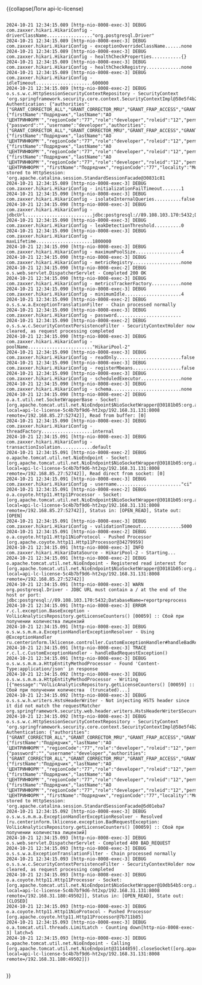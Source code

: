 <!-- #region(collapsed) [shell] -->
{{collapse(Логи api-lc-license)
<pre><code class='shell'>
2024-10-21 12:34:15.089 [http-nio-8008-exec-3] DEBUG com.zaxxer.hikari.HikariConfig - driverClassName................."org.postgresql.Driver"
2024-10-21 12:34:15.089 [http-nio-8008-exec-3] DEBUG com.zaxxer.hikari.HikariConfig - exceptionOverrideClassName......none
2024-10-21 12:34:15.089 [http-nio-8008-exec-3] DEBUG com.zaxxer.hikari.HikariConfig - healthCheckProperties...........{}
2024-10-21 12:34:15.089 [http-nio-8008-exec-3] DEBUG com.zaxxer.hikari.HikariConfig - healthCheckRegistry.............none
2024-10-21 12:34:15.089 [http-nio-8008-exec-3] DEBUG com.zaxxer.hikari.HikariConfig - idleTimeout.....................600000
2024-10-21 12:34:15.089 [http-nio-8008-exec-2] DEBUG o.s.s.w.c.HttpSessionSecurityContextRepository - SecurityContext 'org.springframework.security.core.context.SecurityContextImpl@58e5f4b2: Authentication: {"authorities":["GRANT_CORRECTOR_ALL","GRANT_CORRECTOR_MRU","GRANT_FRAP_ACCESS","GRANT_LIC_CONFIRM_EXPORT","GRANT_LIC_CONFIRM_FILE_READ","GRANT_LIC_CONFIRM_READ","GRANT_LIC_REQUEST_ACCESS","GRANT_LIC_REQUEST_CHECK_ACCESS","GRANT_LIC_REQUEST_CHECK_DELETE","GRANT_LIC_REQUEST_CHECK_FEDERAL_ADD","GRANT_LIC_REQUEST_CHECK_FEDERAL_READ","GRANT_LIC_REQUEST_CHECK_FEDERAL_WRITE","GRANT_LIC_REQUEST_CHECK_MDC_READ","GRANT_LIC_REQUEST_CHECK_OVERRIDE","GRANT_LIC_REQUEST_CHECK_REGION_ADD","GRANT_LIC_REQUEST_CHECK_REGION_READ","GRANT_LIC_REQUEST_CHECK_REGION_WRITE","GRANT_LIC_REQUEST_FEDERAL_ADD","GRANT_LIC_REQUEST_FEDERAL_READ","GRANT_LIC_REQUEST_FEDERAL_WRITE","GRANT_LIC_REQUEST_MDC_ADD","GRANT_LIC_REQUEST_MDC_READ","GRANT_LIC_REQUEST_MDC_WRITE","GRANT_LIC_REQUEST_REGION_ADD","GRANT_LIC_REQUEST_REGION_FILTER","GRANT_LIC_REQUEST_REGION_READ","GRANT_LIC_REQUEST_REGION_WRITE","GRANT_MONITORING_ACCESS","GRANT_REQUEST_INFO_ALL","GRANT_REQUEST_INFO_MRU"],"details":{"firstName":"Подрядчик","lastName":"АО 'ЦЕНТРИНФОРМ'","regionCode":"77","role":"developer","roleid":"12","permissions":"Users,Roles,News,StatisticalInf,Retail,MarketParticipants,Reports,Organizations,ReportTemplates,Retail,Retail,Retail,Retail,Retail","locality":"Москва","listRegionCodes":"77","region":"77","userid":"125","nbf":1729450967,"exp":1729580567,"iss":"CAEgais","aud":"Users"},"authenticated":true,"principal":{"password":"","username":"developer","authorities":["GRANT_CORRECTOR_ALL","GRANT_CORRECTOR_MRU","GRANT_FRAP_ACCESS","GRANT_LIC_CONFIRM_EXPORT","GRANT_LIC_CONFIRM_FILE_READ","GRANT_LIC_CONFIRM_READ","GRANT_LIC_REQUEST_ACCESS","GRANT_LIC_REQUEST_CHECK_ACCESS","GRANT_LIC_REQUEST_CHECK_DELETE","GRANT_LIC_REQUEST_CHECK_FEDERAL_ADD","GRANT_LIC_REQUEST_CHECK_FEDERAL_READ","GRANT_LIC_REQUEST_CHECK_FEDERAL_WRITE","GRANT_LIC_REQUEST_CHECK_MDC_READ","GRANT_LIC_REQUEST_CHECK_OVERRIDE","GRANT_LIC_REQUEST_CHECK_REGION_ADD","GRANT_LIC_REQUEST_CHECK_REGION_READ","GRANT_LIC_REQUEST_CHECK_REGION_WRITE","GRANT_LIC_REQUEST_FEDERAL_ADD","GRANT_LIC_REQUEST_FEDERAL_READ","GRANT_LIC_REQUEST_FEDERAL_WRITE","GRANT_LIC_REQUEST_MDC_ADD","GRANT_LIC_REQUEST_MDC_READ","GRANT_LIC_REQUEST_MDC_WRITE","GRANT_LIC_REQUEST_REGION_ADD","GRANT_LIC_REQUEST_REGION_FILTER","GRANT_LIC_REQUEST_REGION_READ","GRANT_LIC_REQUEST_REGION_WRITE","GRANT_MONITORING_ACCESS","GRANT_REQUEST_INFO_ALL","GRANT_REQUEST_INFO_MRU"],"accountNonExpired":true,"accountNonLocked":true,"credentialsNonExpired":true,"enabled":true,"role":"DEVELOPER","claims":{"firstName":"Подрядчик","lastName":"АО 'ЦЕНТРИНФОРМ'","regionCode":"77","role":"developer","roleid":"12","permissions":"Users,Roles,News,StatisticalInf,Retail,MarketParticipants,Reports,Organizations,ReportTemplates,Retail,Retail,Retail,Retail,Retail","locality":"Москва","listRegionCodes":"77","region":"77","userid":"125","nbf":1729450967,"exp":1729580567,"iss":"CAEgais","aud":"Users"}},"credentials":{"firstName":"Подрядчик","lastName":"АО 'ЦЕНТРИНФОРМ'","regionCode":"77","role":"developer","roleid":"12","permissions":"Users,Roles,News,StatisticalInf,Retail,MarketParticipants,Reports,Organizations,ReportTemplates,Retail,Retail,Retail,Retail,Retail","locality":"Москва","listRegionCodes":"77","region":"77","userid":"125","nbf":1729450967,"exp":1729580567,"iss":"CAEgais","aud":"Users"},"claims":{"firstName":"Подрядчик","lastName":"АО 'ЦЕНТРИНФОРМ'","regionCode":"77","role":"developer","roleid":"12","permissions":"Users,Roles,News,StatisticalInf,Retail,MarketParticipants,Reports,Organizations,ReportTemplates,Retail,Retail,Retail,Retail,Retail","locality":"Москва","listRegionCodes":"77","region":"77","userid":"125","nbf":1729450967,"exp":1729580567,"iss":"CAEgais","aud":"Users"},"permissions":"Users,Roles,News,StatisticalInf,Retail,MarketParticipants,Reports,Organizations,ReportTemplates,Retail,Retail,Retail,Retail,Retail","lastName":"АО 'ЦЕНТРИНФОРМ'","firstName":"Подрядчик","regionCode":"77","locality":"Москва","roleId":"12","effectiveRegionEdit":"77","regionName":"77","role":"DEVELOPER","effectiveRegionView":null,"regionList":"77","userId":"125","name":"developer"}' stored to HttpSession: 'org.apache.catalina.session.StandardSessionFacade@30831c81
2024-10-21 12:34:15.089 [http-nio-8008-exec-3] DEBUG com.zaxxer.hikari.HikariConfig - initializationFailTimeout.......1
2024-10-21 12:34:15.090 [http-nio-8008-exec-3] DEBUG com.zaxxer.hikari.HikariConfig - isolateInternalQueries..........false
2024-10-21 12:34:15.090 [http-nio-8008-exec-3] DEBUG com.zaxxer.hikari.HikariConfig - jdbcUrl.........................jdbc:postgresql://89.108.103.170:5432;DatabaseName=reportpreprocess
2024-10-21 12:34:15.090 [http-nio-8008-exec-3] DEBUG com.zaxxer.hikari.HikariConfig - leakDetectionThreshold..........0
2024-10-21 12:34:15.090 [http-nio-8008-exec-3] DEBUG com.zaxxer.hikari.HikariConfig - maxLifetime.....................1800000
2024-10-21 12:34:15.090 [http-nio-8008-exec-3] DEBUG com.zaxxer.hikari.HikariConfig - maximumPoolSize.................4
2024-10-21 12:34:15.090 [http-nio-8008-exec-3] DEBUG com.zaxxer.hikari.HikariConfig - metricRegistry..................none
2024-10-21 12:34:15.090 [http-nio-8008-exec-2] DEBUG o.s.web.servlet.DispatcherServlet - Completed 200 OK
2024-10-21 12:34:15.090 [http-nio-8008-exec-3] DEBUG com.zaxxer.hikari.HikariConfig - metricsTrackerFactory...........none
2024-10-21 12:34:15.090 [http-nio-8008-exec-3] DEBUG com.zaxxer.hikari.HikariConfig - minimumIdle.....................4
2024-10-21 12:34:15.090 [http-nio-8008-exec-2] DEBUG o.s.s.w.a.ExceptionTranslationFilter - Chain processed normally
2024-10-21 12:34:15.090 [http-nio-8008-exec-3] DEBUG com.zaxxer.hikari.HikariConfig - password........................<masked>
2024-10-21 12:34:15.090 [http-nio-8008-exec-2] DEBUG o.s.s.w.c.SecurityContextPersistenceFilter - SecurityContextHolder now cleared, as request processing completed
2024-10-21 12:34:15.090 [http-nio-8008-exec-3] DEBUG com.zaxxer.hikari.HikariConfig - poolName........................"HikariPool-2"
2024-10-21 12:34:15.090 [http-nio-8008-exec-3] DEBUG com.zaxxer.hikari.HikariConfig - readOnly........................false
2024-10-21 12:34:15.090 [http-nio-8008-exec-3] DEBUG com.zaxxer.hikari.HikariConfig - registerMbeans..................false
2024-10-21 12:34:15.090 [http-nio-8008-exec-3] DEBUG com.zaxxer.hikari.HikariConfig - scheduledExecutor...............none
2024-10-21 12:34:15.090 [http-nio-8008-exec-3] DEBUG com.zaxxer.hikari.HikariConfig - schema..........................none
2024-10-21 12:34:15.090 [http-nio-8008-exec-2] DEBUG o.a.t.util.net.SocketWrapperBase - Socket: [org.apache.tomcat.util.net.NioEndpoint$NioSocketWrapper@30181b05:org.apache.tomcat.util.net.NioChannel@3ae07075:java.nio.channels.SocketChannel[connected local=api-lc-license-5c4b7bf9d6-ht2xp/192.168.31.131:8008 remote=/192.168.85.27:52742]], Read from buffer: [0]
2024-10-21 12:34:15.090 [http-nio-8008-exec-3] DEBUG com.zaxxer.hikari.HikariConfig - threadFactory...................internal
2024-10-21 12:34:15.091 [http-nio-8008-exec-3] DEBUG com.zaxxer.hikari.HikariConfig - transactionIsolation............default
2024-10-21 12:34:15.091 [http-nio-8008-exec-2] DEBUG o.apache.tomcat.util.net.NioEndpoint - Socket: [org.apache.tomcat.util.net.NioEndpoint$NioSocketWrapper@30181b05:org.apache.tomcat.util.net.NioChannel@3ae07075:java.nio.channels.SocketChannel[connected local=api-lc-license-5c4b7bf9d6-ht2xp/192.168.31.131:8008 remote=/192.168.85.27:52742]], Read direct from socket: [0]
2024-10-21 12:34:15.091 [http-nio-8008-exec-3] DEBUG com.zaxxer.hikari.HikariConfig - username........................"ci"
2024-10-21 12:34:15.091 [http-nio-8008-exec-2] DEBUG o.a.coyote.http11.Http11Processor - Socket: [org.apache.tomcat.util.net.NioEndpoint$NioSocketWrapper@30181b05:org.apache.tomcat.util.net.NioChannel@3ae07075:java.nio.channels.SocketChannel[connected local=api-lc-license-5c4b7bf9d6-ht2xp/192.168.31.131:8008 remote=/192.168.85.27:52742]], Status in: [OPEN_READ], State out: [OPEN]
2024-10-21 12:34:15.091 [http-nio-8008-exec-3] DEBUG com.zaxxer.hikari.HikariConfig - validationTimeout...............5000
2024-10-21 12:34:15.091 [http-nio-8008-exec-2] DEBUG o.a.coyote.http11.Http11NioProtocol - Pushed Processor [org.apache.coyote.http11.Http11Processor@34279959]
2024-10-21 12:34:15.091 [http-nio-8008-exec-3] INFO  com.zaxxer.hikari.HikariDataSource - HikariPool-2 - Starting...
2024-10-21 12:34:15.091 [http-nio-8008-exec-2] DEBUG o.apache.tomcat.util.net.NioEndpoint - Registered read interest for [org.apache.tomcat.util.net.NioEndpoint$NioSocketWrapper@30181b05:org.apache.tomcat.util.net.NioChannel@3ae07075:java.nio.channels.SocketChannel[connected local=api-lc-license-5c4b7bf9d6-ht2xp/192.168.31.131:8008 remote=/192.168.85.27:52742]]
2024-10-21 12:34:15.091 [http-nio-8008-exec-3] WARN  org.postgresql.Driver - JDBC URL must contain a / at the end of the host or port: jdbc:postgresql://89.108.103.170:5432;DatabaseName=reportpreprocess
2024-10-21 12:34:15.091 [http-nio-8008-exec-3] ERROR r.c.l.exception.BaseException - VolLicAnalyticsRepository.getLicenseCounters() [00059] :: Сбой при получении количества лицензий
2024-10-21 12:34:15.091 [http-nio-8008-exec-3] DEBUG o.s.w.s.m.m.a.ExceptionHandlerExceptionResolver - Using @ExceptionHandler ru.centerinform.lklicense.controller.CustomExceptionHandler#handleBadRequestException(BadRequestException)
2024-10-21 12:34:15.091 [http-nio-8008-exec-3] TRACE r.c.l.c.CustomExceptionHandler - handleBadRequestException()
2024-10-21 12:34:15.091 [http-nio-8008-exec-3] DEBUG o.s.w.s.m.m.a.HttpEntityMethodProcessor - Found 'Content-Type:application/json' in response
2024-10-21 12:34:15.092 [http-nio-8008-exec-3] DEBUG o.s.w.s.m.m.a.HttpEntityMethodProcessor - Writing [{"message":"VolLicAnalyticsRepository.getLicenseCounters() [00059] :: Сбой при получении количества  (truncated)...]
2024-10-21 12:34:15.092 [http-nio-8008-exec-3] DEBUG o.s.s.w.h.writers.HstsHeaderWriter - Not injecting HSTS header since it did not match the requestMatcher org.springframework.security.web.header.writers.HstsHeaderWriter$SecureRequestMatcher@6ab65d30
2024-10-21 12:34:15.092 [http-nio-8008-exec-3] DEBUG o.s.s.w.c.HttpSessionSecurityContextRepository - SecurityContext 'org.springframework.security.core.context.SecurityContextImpl@58e5f4b2: Authentication: {"authorities":["GRANT_CORRECTOR_ALL","GRANT_CORRECTOR_MRU","GRANT_FRAP_ACCESS","GRANT_LIC_CONFIRM_EXPORT","GRANT_LIC_CONFIRM_FILE_READ","GRANT_LIC_CONFIRM_READ","GRANT_LIC_REQUEST_ACCESS","GRANT_LIC_REQUEST_CHECK_ACCESS","GRANT_LIC_REQUEST_CHECK_DELETE","GRANT_LIC_REQUEST_CHECK_FEDERAL_ADD","GRANT_LIC_REQUEST_CHECK_FEDERAL_READ","GRANT_LIC_REQUEST_CHECK_FEDERAL_WRITE","GRANT_LIC_REQUEST_CHECK_MDC_READ","GRANT_LIC_REQUEST_CHECK_OVERRIDE","GRANT_LIC_REQUEST_CHECK_REGION_ADD","GRANT_LIC_REQUEST_CHECK_REGION_READ","GRANT_LIC_REQUEST_CHECK_REGION_WRITE","GRANT_LIC_REQUEST_FEDERAL_ADD","GRANT_LIC_REQUEST_FEDERAL_READ","GRANT_LIC_REQUEST_FEDERAL_WRITE","GRANT_LIC_REQUEST_MDC_ADD","GRANT_LIC_REQUEST_MDC_READ","GRANT_LIC_REQUEST_MDC_WRITE","GRANT_LIC_REQUEST_REGION_ADD","GRANT_LIC_REQUEST_REGION_FILTER","GRANT_LIC_REQUEST_REGION_READ","GRANT_LIC_REQUEST_REGION_WRITE","GRANT_MONITORING_ACCESS","GRANT_REQUEST_INFO_ALL","GRANT_REQUEST_INFO_MRU"],"details":{"firstName":"Подрядчик","lastName":"АО 'ЦЕНТРИНФОРМ'","regionCode":"77","role":"developer","roleid":"12","permissions":"Users,Roles,News,StatisticalInf,Retail,MarketParticipants,Reports,Organizations,ReportTemplates,Retail,Retail,Retail,Retail,Retail","locality":"Москва","listRegionCodes":"77","region":"77","userid":"125","nbf":1729450967,"exp":1729580567,"iss":"CAEgais","aud":"Users"},"authenticated":true,"principal":{"password":"","username":"developer","authorities":["GRANT_CORRECTOR_ALL","GRANT_CORRECTOR_MRU","GRANT_FRAP_ACCESS","GRANT_LIC_CONFIRM_EXPORT","GRANT_LIC_CONFIRM_FILE_READ","GRANT_LIC_CONFIRM_READ","GRANT_LIC_REQUEST_ACCESS","GRANT_LIC_REQUEST_CHECK_ACCESS","GRANT_LIC_REQUEST_CHECK_DELETE","GRANT_LIC_REQUEST_CHECK_FEDERAL_ADD","GRANT_LIC_REQUEST_CHECK_FEDERAL_READ","GRANT_LIC_REQUEST_CHECK_FEDERAL_WRITE","GRANT_LIC_REQUEST_CHECK_MDC_READ","GRANT_LIC_REQUEST_CHECK_OVERRIDE","GRANT_LIC_REQUEST_CHECK_REGION_ADD","GRANT_LIC_REQUEST_CHECK_REGION_READ","GRANT_LIC_REQUEST_CHECK_REGION_WRITE","GRANT_LIC_REQUEST_FEDERAL_ADD","GRANT_LIC_REQUEST_FEDERAL_READ","GRANT_LIC_REQUEST_FEDERAL_WRITE","GRANT_LIC_REQUEST_MDC_ADD","GRANT_LIC_REQUEST_MDC_READ","GRANT_LIC_REQUEST_MDC_WRITE","GRANT_LIC_REQUEST_REGION_ADD","GRANT_LIC_REQUEST_REGION_FILTER","GRANT_LIC_REQUEST_REGION_READ","GRANT_LIC_REQUEST_REGION_WRITE","GRANT_MONITORING_ACCESS","GRANT_REQUEST_INFO_ALL","GRANT_REQUEST_INFO_MRU"],"accountNonExpired":true,"accountNonLocked":true,"credentialsNonExpired":true,"enabled":true,"role":"DEVELOPER","claims":{"firstName":"Подрядчик","lastName":"АО 'ЦЕНТРИНФОРМ'","regionCode":"77","role":"developer","roleid":"12","permissions":"Users,Roles,News,StatisticalInf,Retail,MarketParticipants,Reports,Organizations,ReportTemplates,Retail,Retail,Retail,Retail,Retail","locality":"Москва","listRegionCodes":"77","region":"77","userid":"125","nbf":1729450967,"exp":1729580567,"iss":"CAEgais","aud":"Users"}},"credentials":{"firstName":"Подрядчик","lastName":"АО 'ЦЕНТРИНФОРМ'","regionCode":"77","role":"developer","roleid":"12","permissions":"Users,Roles,News,StatisticalInf,Retail,MarketParticipants,Reports,Organizations,ReportTemplates,Retail,Retail,Retail,Retail,Retail","locality":"Москва","listRegionCodes":"77","region":"77","userid":"125","nbf":1729450967,"exp":1729580567,"iss":"CAEgais","aud":"Users"},"claims":{"firstName":"Подрядчик","lastName":"АО 'ЦЕНТРИНФОРМ'","regionCode":"77","role":"developer","roleid":"12","permissions":"Users,Roles,News,StatisticalInf,Retail,MarketParticipants,Reports,Organizations,ReportTemplates,Retail,Retail,Retail,Retail,Retail","locality":"Москва","listRegionCodes":"77","region":"77","userid":"125","nbf":1729450967,"exp":1729580567,"iss":"CAEgais","aud":"Users"},"permissions":"Users,Roles,News,StatisticalInf,Retail,MarketParticipants,Reports,Organizations,ReportTemplates,Retail,Retail,Retail,Retail,Retail","lastName":"АО 'ЦЕНТРИНФОРМ'","firstName":"Подрядчик","regionCode":"77","locality":"Москва","roleId":"12","effectiveRegionEdit":"77","regionName":"77","role":"DEVELOPER","effectiveRegionView":null,"regionList":"77","userId":"125","name":"developer"}' stored to HttpSession: 'org.apache.catalina.session.StandardSessionFacade@5d01eba7
2024-10-21 12:34:15.092 [http-nio-8008-exec-3] DEBUG o.s.w.s.m.m.a.ExceptionHandlerExceptionResolver - Resolved [ru.centerinform.lklicense.exception.BadRequestException: VolLicAnalyticsRepository.getLicenseCounters() [00059] :: Сбой при получении количества лицензий]
2024-10-21 12:34:15.093 [http-nio-8008-exec-3] DEBUG o.s.web.servlet.DispatcherServlet - Completed 400 BAD_REQUEST
2024-10-21 12:34:15.093 [http-nio-8008-exec-3] DEBUG o.s.s.w.a.ExceptionTranslationFilter - Chain processed normally
2024-10-21 12:34:15.093 [http-nio-8008-exec-3] DEBUG o.s.s.w.c.SecurityContextPersistenceFilter - SecurityContextHolder now cleared, as request processing completed
2024-10-21 12:34:15.093 [http-nio-8008-exec-3] DEBUG o.a.coyote.http11.Http11Processor - Socket: [org.apache.tomcat.util.net.NioEndpoint$NioSocketWrapper@10db54b5:org.apache.tomcat.util.net.NioChannel@348bf95f:java.nio.channels.SocketChannel[connected local=api-lc-license-5c4b7bf9d6-ht2xp/192.168.31.131:8008 remote=/192.168.31.180:49502]], Status in: [OPEN_READ], State out: [CLOSED]
2024-10-21 12:34:15.093 [http-nio-8008-exec-3] DEBUG o.a.coyote.http11.Http11NioProtocol - Pushed Processor [org.apache.coyote.http11.Http11Processor@7b711b85]
2024-10-21 12:34:15.093 [http-nio-8008-exec-3] DEBUG o.a.tomcat.util.threads.LimitLatch - Counting down[http-nio-8008-exec-3] latch=5
2024-10-21 12:34:15.093 [http-nio-8008-exec-3] DEBUG o.apache.tomcat.util.net.NioEndpoint - Calling [org.apache.tomcat.util.net.NioEndpoint@31144859].closeSocket([org.apache.tomcat.util.net.NioEndpoint$NioSocketWrapper@10db54b5:org.apache.tomcat.util.net.NioChannel@348bf95f:java.nio.channels.SocketChannel[connected local=api-lc-license-5c4b7bf9d6-ht2xp/192.168.31.131:8008 remote=/192.168.31.180:49502]])

</code></pre>
<!-- #endregion --> 
}}